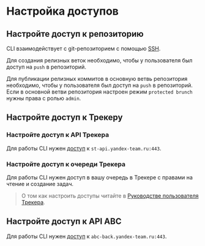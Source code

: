 # Настройка доступов

## Настройте доступ к репозиторию

CLI взаимодействует с git-репозиторием с помощью [SSH].

Для создания релизных веток необходимо, чтобы у пользователя был доступ на `push` в репозиторий.

Для публикации релизных коммитов в основную ветвь репозитория необходимо, чтобы у пользователя был доступ на `push` в репозиторий. Если в основной ветви репозитория настроен режим `protected brunch` нужны права с ролью `admin`.

## Настройте доступ к Трекеру

### Настройте доступ к API Трекера

Для работы CLI нужен [доступ][tracker_api_access] к `st-api.yandex-team.ru:443`.

### Настройте доступ к очереди Трекера

Для работы CLI нужен доступ в вашу очередь в Трекере с правами на чтение и создание задач.

> О том как настроить доступы читайте в [Руководстве пользователя Трекера][tracker_guide].

## Настройте доступ к API ABC

Для работы CLI нужен [доступ][abc_api_access] к `abc-back.yandex-team.ru:443`.

[SSH]: https://git-scm.com/book/en/v2/Git-on-the-Server-The-Protocols#_the_ssh_protocol
[tracker_guide]: https://doc.yandex-team.ru/tracker/external/manager/queue-access.html#queue-access
[tracker_api_access]: https://puncher.yandex-team.ru?create_destinations=st-api.yandex-team.ru&create_protocol=tcp&create_locations=office&create_locations=vpn&create_ports=443
[abc_api_access]: https://puncher.yandex-team.ru?create_destinations=abc-back.yandex-team.ru&create_protocol=tcp&create_locations=office&create_locations=vpn&create_ports=443
